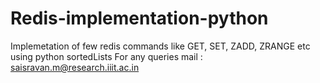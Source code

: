 # Redis-implementation-python
Implemetation of few redis commands like GET, SET, ZADD, ZRANGE etc using python sortedLists
For any queries mail : saisravan.m@research.iiit.ac.in


<!---
---------------------
### Basic Implementation details
-------------
Implementation is in python3. To optimize the code and runtime for queries we have used built in python *SortedContainers* library. From that we use SortedSet for our implementation.
Support for only the following commands from [REDIS](https://redis.io/commands) documentation: 
1. GET  
2. SET
3. EXPIRE
4. ZADD
5. ZRANGE
6. ZRANK


### Installation
--------------
##### Requirements
```
Python3
SortedConatainers
```

#### Installing SortedContainers:
```
pip3 install sortedcontainers
```
For more information on installation and implementation, please go through official [SortedContainer documnetation](http://www.grantjenks.com/docs/sortedcontainers/).

### Usage
-----------
Basic implementation without threadings:
```
python3 redis.py
```
Server-Client mode (1 server, multiple clients):
```
python3 server.py			#From terminal 1
python3 client.py			#open a new terminal for a new client.
							#Donot use the same terminal where server runs
```
**NOTE** : The database used for storing information is not saved at multiple intervals. Rather we store it when exiting or starting of the code to reduce data writing overhead eachtime. Hence use **Ctrl+C** or **Ctrl+D** to exit.

---------
------>
